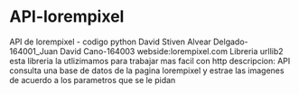 # API-lorempixel
API de lorempixel - codigo python
David Stiven Alvear Delgado-164001_Juan David Cano-164003
webside:lorempixel.com
Libreria urllib2 esta libreria la utlizimamos para trabajar mas facil con http
descripcion: API consulta una base de datos de la pagina lorempixel y estrae las imagenes de acuerdo a los parametros que se le pidan

